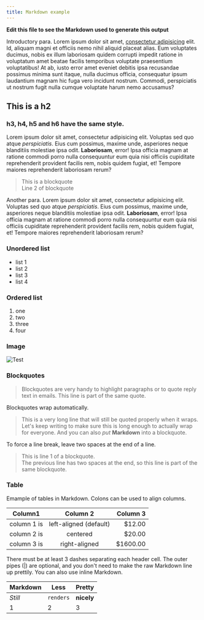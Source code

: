 ```yaml
---
title: Markdown example
---
```


**Edit this file to see the Markdown used to generate this output**

Introductory para. Lorem ipsum dolor sit amet, [consectetur adipisicing](http://www.example.com) elit. Id, aliquam magni et officiis nemo nihil aliquid placeat alias. Eum voluptates ducimus, nobis ex illum laboriosam quidem corrupti impedit ratione in voluptatum amet beatae facilis temporibus voluptate praesentium voluptatibus! At ab, iusto error amet eveniet debitis ipsa recusandae possimus minima sunt itaque, nulla ducimus officia, consequatur ipsum laudantium magnam hic fuga vero incidunt nostrum. Commodi, perspiciatis ut nostrum fugit nulla cumque voluptate harum nemo accusamus?


## This is a h2

### h3, h4, h5 and h6 have the same style.

Lorem ipsum dolor sit amet, consectetur adipisicing elit. Voluptas sed quo atque *perspiciatis*. Eius cum possimus, maxime unde, asperiores neque blanditiis molestiae ipsa odit. **Laboriosam**, error! Ipsa officia magnam at ratione commodi porro nulla consequuntur eum quia nisi officiis cupiditate reprehenderit provident facilis rem, nobis quidem fugiat, et! Tempore maiores reprehenderit laboriosam rerum?


> This is a blockquote  
Line 2 of blockquote

Another para. Lorem ipsum dolor sit amet, consectetur adipisicing elit. Voluptas sed quo atque *perspiciatis*. Eius cum possimus, maxime unde, asperiores neque blanditiis molestiae ipsa odit. **Laboriosam**, error! Ipsa officia magnam at ratione commodi porro nulla consequuntur eum quia nisi officiis cupiditate reprehenderit provident facilis rem, nobis quidem fugiat, et! Tempore maiores reprehenderit laboriosam rerum?


### Unordered list

- list 1
- list 2
- list 3
- list 4

### Ordered list

1. one
2. two
3. three
4. four

### Image

![Test]({{site.baseurl}}/assets/images/img-test.png "Test")

### Blockquotes

> Blockquotes are very handy to highlight paragraphs or to quote reply text in emails.
This line is part of the same quote.

Blockquotes wrap automatically.

> This is a very long line that will still be quoted properly when it wraps. Let's keep writing to make sure this is long enough to actually wrap for everyone. And you can also *put* **Markdown** into a blockquote.

To force a line break, leave two spaces at the end of a line.

> This is line 1 of a blockquote.  
The previous line has two spaces at the end, so this line is part of the same blockquote.

### Table

Emample of tables in Markdown. Colons can be used to align columns.

| Column1          | Column 2                    | Column 3 |
| ---------------- |:---------------------------:| --------:|
| column 1 is      | left-aligned (default)      |   $12.00 |
| column 2 is      | centered                    |   $20.00 |
| column 3 is      | right-aligned               | $1600.00 |

There must be at least 3 dashes separating each header cell.
The outer pipes (|) are optional, and you don't need to make the raw Markdown
line up prettily. You can also use inline Markdown.

Markdown | Less | Pretty
--- | --- | ---
*Still* | `renders` | **nicely**
1 | 2 | 3
